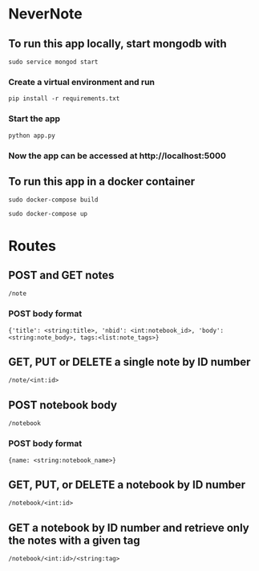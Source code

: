 # NeverNote

## To run this app locally, start mongodb with 

`sudo service mongod start`

### Create a virtual environment and run

`pip install -r requirements.txt`

### Start the app

`python app.py`

### Now the app can be accessed at http://localhost:5000

## To run this app in a docker container

`sudo docker-compose build`

`sudo docker-compose up`

# Routes

## POST and GET notes
`/note`
### POST body format
`{'title': <string:title>, 'nbid': <int:notebook_id>, 'body': <string:note_body>, tags:<list:note_tags>}`

## GET, PUT or DELETE a single note by ID number
`/note/<int:id>`

## POST notebook body
`/notebook`
### POST body format
`{name: <string:notebook_name>}`

## GET, PUT, or DELETE a notebook by ID number
`/notebook/<int:id>`

## GET a notebook by ID number and retrieve only the notes with a given tag
`/notebook/<int:id>/<string:tag>`

